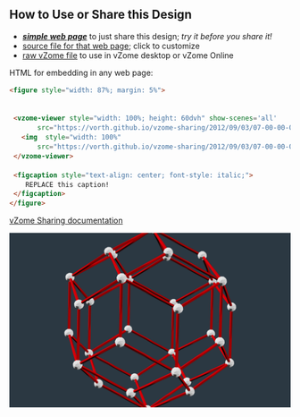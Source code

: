
## How to Use or Share this Design

 - [***simple web page***](<https://vorth.github.io/vzome-sharing/2012/09/03/07-00-00-000Z-untitled/>) to just share this design; *try it before you share it!*
 - [source file for that web page](<https://github.com/vorth/vzome-sharing/edit/main/2012/09/03/07-00-00-000Z-untitled/index.md>); click to customize
 - [raw vZome file](<https://raw.githubusercontent.com/vorth/vzome-sharing/main/2012/09/03/07-00-00-000Z-untitled/untitled.vZome>) to use in vZome desktop or vZome Online
 
 HTML for embedding in any web page:
 ```html
<figure style="width: 87%; margin: 5%">
  
  
  <vzome-viewer style="width: 100%; height: 60dvh" show-scenes='all'
        src="https://vorth.github.io/vzome-sharing/2012/09/03/07-00-00-000Z-untitled/untitled.vZome" >
    <img  style="width: 100%"
        src="https://vorth.github.io/vzome-sharing/2012/09/03/07-00-00-000Z-untitled/untitled.png" >
  </vzome-viewer>

  <figcaption style="text-align: center; font-style: italic;">
     REPLACE this caption!
  </figcaption>
</figure>

 ```

[vZome Sharing documentation](https://vzome.github.io/vzome/sharing.html#how-it-works)

![Image](<untitled.png>)

